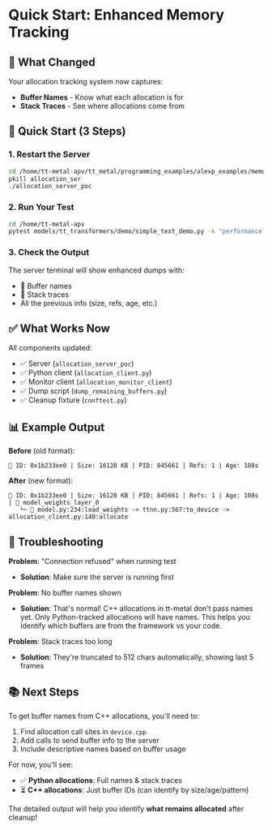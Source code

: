 # Quick Start: Enhanced Memory Tracking

## 🎯 What Changed

Your allocation tracking system now captures:
- **Buffer Names** - Know what each allocation is for
- **Stack Traces** - See where allocations come from

## 🚀 Quick Start (3 Steps)

### 1. Restart the Server
```bash
cd /home/tt-metal-apv/tt_metal/programming_examples/alexp_examples/memory_utilization_monitor
pkill allocation_ser
./allocation_server_poc
```

### 2. Run Your Test
```bash
cd /home/tt-metal-apv
pytest models/tt_transformers/demo/simple_text_demo.py -k "performance and batch-1"
```

### 3. Check the Output
The server terminal will show enhanced dumps with:
- 📝 Buffer names
- 📍 Stack traces
- All the previous info (size, refs, age, etc.)

## ✅ What Works Now

All components updated:
- ✅ Server (`allocation_server_poc`)
- ✅ Python client (`allocation_client.py`)
- ✅ Monitor client (`allocation_monitor_client`)
- ✅ Dump script (`dump_remaining_buffers.py`)
- ✅ Cleanup fixture (`conftest.py`)

## 📊 Example Output

**Before** (old format):
```
🔹 ID: 0x1b233ee0 | Size: 16128 KB | PID: 845661 | Refs: 1 | Age: 108s
```

**After** (new format):
```
🔹 ID: 0x1b233ee0 | Size: 16128 KB | PID: 845661 | Refs: 1 | Age: 108s | 📝 model_weights_layer_0
   └─ 📍 model.py:234:load_weights -> ttnn.py:567:to_device -> allocation_client.py:140:allocate
```

## 🔧 Troubleshooting

**Problem**: "Connection refused" when running test
- **Solution**: Make sure the server is running first

**Problem**: No buffer names shown
- **Solution**: That's normal! C++ allocations in tt-metal don't pass names yet. Only Python-tracked allocations will have names. This helps you identify which buffers are from the framework vs your code.

**Problem**: Stack traces too long
- **Solution**: They're truncated to 512 chars automatically, showing last 5 frames

## 📚 Next Steps

To get buffer names from C++ allocations, you'll need to:
1. Find allocation call sites in `device.cpp`
2. Add calls to send buffer info to the server
3. Include descriptive names based on buffer usage

For now, you'll see:
- ✅ **Python allocations**: Full names & stack traces
- ⏳ **C++ allocations**: Just buffer IDs (can identify by size/age/pattern)

The detailed output will help you identify **what remains allocated** after cleanup!
